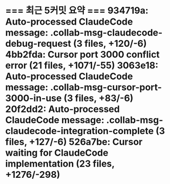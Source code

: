 === 최근 5커밋 요약 ===
934719a: Auto-processed ClaudeCode message: .collab-msg-claudecode-debug-request (3 files, +120/-6)
4bb2fda: Cursor port 3000 conflict error (21 files, +1071/-55)
3063e18: Auto-processed ClaudeCode message: .collab-msg-cursor-port-3000-in-use (3 files, +83/-6)
20f2dd2: Auto-processed ClaudeCode message: .collab-msg-claudecode-integration-complete (3 files, +127/-6)
526a7be: Cursor waiting for ClaudeCode implementation (23 files, +1276/-298)
=======================

